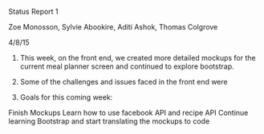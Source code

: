 Status Report 1

Zoe Monosson, Sylvie Abookire, Aditi Ashok, Thomas Colgrove

4/8/15

1) This week, on the front end, we created more detailed mockups for the current meal planner screen and continued to explore bootstrap.

2) Some of the challenges and issues faced in the front end were

3) Goals for this coming week:

Finish Mockups
Learn how to use facebook API and recipe API 
Continue learning Bootstrap and start translating the mockups to code

